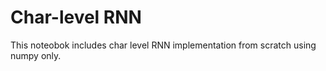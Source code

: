 # Char-level RNN 

This noteobok includes char level RNN implementation from scratch using numpy only. 
